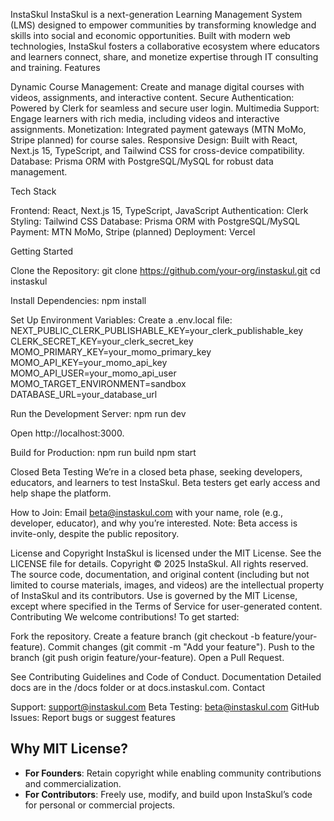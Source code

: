InstaSkul
InstaSkul is a next-generation Learning Management System (LMS) designed to empower communities by transforming knowledge and skills into social and economic opportunities. Built with modern web technologies, InstaSkul fosters a collaborative ecosystem where educators and learners connect, share, and monetize expertise through IT consulting and training.
Features

Dynamic Course Management: Create and manage digital courses with videos, assignments, and interactive content.
Secure Authentication: Powered by Clerk for seamless and secure user login.
Multimedia Support: Engage learners with rich media, including videos and interactive assignments.
Monetization: Integrated payment gateways (MTN MoMo, Stripe planned) for course sales.
Responsive Design: Built with React, Next.js 15, TypeScript, and Tailwind CSS for cross-device compatibility.
Database: Prisma ORM with PostgreSQL/MySQL for robust data management.

Tech Stack

Frontend: React, Next.js 15, TypeScript, JavaScript
Authentication: Clerk
Styling: Tailwind CSS
Database: Prisma ORM with PostgreSQL/MySQL
Payment: MTN MoMo, Stripe (planned)
Deployment: Vercel

Getting Started

Clone the Repository:
git clone https://github.com/your-org/instaskul.git
cd instaskul


Install Dependencies:
npm install


Set Up Environment Variables: Create a .env.local file:
NEXT_PUBLIC_CLERK_PUBLISHABLE_KEY=your_clerk_publishable_key
CLERK_SECRET_KEY=your_clerk_secret_key
MOMO_PRIMARY_KEY=your_momo_primary_key
MOMO_API_KEY=your_momo_api_key
MOMO_API_USER=your_momo_api_user
MOMO_TARGET_ENVIRONMENT=sandbox
DATABASE_URL=your_database_url


Run the Development Server:
npm run dev

Open http://localhost:3000.

Build for Production:
npm run build
npm start



Closed Beta Testing
We’re in a closed beta phase, seeking developers, educators, and learners to test InstaSkul. Beta testers get early access and help shape the platform.

How to Join: Email beta@instaskul.com with your name, role (e.g., developer, educator), and why you’re interested.
Note: Beta access is invite-only, despite the public repository.

License and Copyright
InstaSkul is licensed under the MIT License. See the LICENSE file for details.
Copyright © 2025 InstaSkul. All rights reserved. The source code, documentation, and original content (including but not limited to course materials, images, and videos) are the intellectual property of InstaSkul and its contributors. Use is governed by the MIT License, except where specified in the Terms of Service for user-generated content.
Contributing
We welcome contributions! To get started:

Fork the repository.
Create a feature branch (git checkout -b feature/your-feature).
Commit changes (git commit -m "Add your feature").
Push to the branch (git push origin feature/your-feature).
Open a Pull Request.

See Contributing Guidelines and Code of Conduct.
Documentation
Detailed docs are in the /docs folder or at docs.instaskul.com.
Contact

Support: support@instaskul.com
Beta Testing: beta@instaskul.com
GitHub Issues: Report bugs or suggest features

## Why MIT License?
- **For Founders**: Retain copyright while enabling community contributions and commercialization.
- **For Contributors**: Freely use, modify, and build upon InstaSkul’s code for personal or commercial projects.
